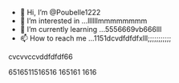 - 👋 Hi, I’m @Poubelle1222
- 👀 I’m interested in ...llllllmmmmmmmm
- 🌱 I’m currently learning ...5556669vb666lll
- 📫 How to reach me ...1151dcvdfdfdfxlll;;;;;;;;;;;
<!---kkkkk
Poubelle1222/Poubelle1222 is a ✨ special ✨ reposdddfdffddffgfgfgg6mmmm;;;;
--->    cvcvvccvddfdfdf66
6516511516516
165161
1616
